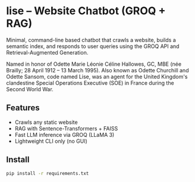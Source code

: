 # lise – Website Chatbot (GROQ + RAG)

Minimal, command-line based chatbot that crawls a website, builds a semantic index, and responds to user queries using the GROQ API and Retrieval-Augmented Generation.

Named in honor of Odette Marie Léonie Céline Hallowes, GC, MBE (née Brailly; 28 April 1912 – 13 March 1995). Also known as Odette Churchill and Odette Sansom, code named Lise, was an agent for the United Kingdom's clandestine Special Operations Executive (SOE) in France during the Second World War. 

## Features
- Crawls any static website
- RAG with Sentence-Transformers + FAISS
- Fast LLM inference via GROQ (LLaMA 3)
- Lightweight CLI only (no GUI)

## Install

```bash
pip install -r requirements.txt